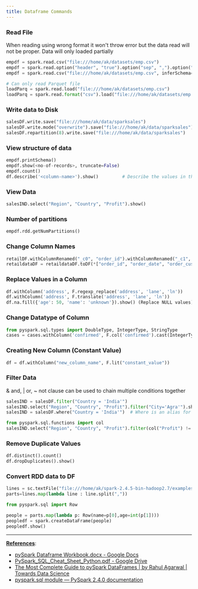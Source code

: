 ```yaml
---
title: Dataframe Commands
---
```


### Read File

When reading using wrong format it won't throw error but the data read will not be proper. Data will only loaded partially

````python
empdf = spark.read.csv("file:///home/ak/datasets/emp.csv")
empdf = spark.read.option("header", "true").option("sep", ",").option("inferSchema", "true").csv("file:///home/ak/datasets/emp.csv")
empdf = spark.read.csv("file:///home/ak/datasets/emp.csv", inferSchema=True, sep=True, header=True)

# Can only read Parquet file
loadParq = spark.read.load("file:///home/ak/datasets/emp.csv") 
loadParq = spark.read.format("csv").load("file:///home/ak/datasets/emp.csv")
````

### Write data to Disk

````python
salesDF.write.save("file:///home/ak/data/sparksales")
salesDF.write.mode("overwrite").save("file:///home/ak/data/sparksales") 	# Replace exiting file
salesDF.repartition(8).write.save("file:///home/ak/data/sparksales")
````

### View structure of data

````python
empdf.printSchema()
empdf.show(<no-of-records>, truncate=False)
empdf.count()
df.describe('<column-name>').show() 		# Describe the values in the column
````

### View Data

````python
salesIND.select("Region", "Country", "Profit").show()
````

### Number of partitions

````python
empdf.rdd.getNumPartitions()
````

### Change Column Names

````python
retailDF.withColumnRenamed("_c0", "order_id").withColumnRenamed("_c1", "order_date")
retaildataDF = retaildataDF.toDF(*["order_id", "order_date", "order_customer_id", "order_status"])
````

### Replace Values in a Column

````python
df.withColumn('address', F.regexp_replace('address', 'lane', 'ln'))
df.withColumn('address', F.translate('address', 'lane', 'ln'))
df.na.fill({'age': 50, 'name': 'unknown'}).show() (Replace NULL values)
````

### Change Datatype of Column

````python
from pyspark.sql.types import DoubleType, IntegerType, StringType
cases = cases.withColumn('confirmed', F.col('confirmed').cast(IntegerType()))
````

### Creating New Column (Constant Value)

````python
df = df.withColumn("new_column_name", F.lit("constant_value"))
````

### Filter Data

& and, | or, ~ not clause can be used to chain multiple conditions together

````python
salesIND = salesDF.filter("Country = 'India'")
salesIND.select("Region", "Country", "Profit").filter("City='Agra'").show()
salesIND = salesDF.where("Country = 'India'")  # Where is an alias for filter

from pyspark.sql.functions import col
salesIND.select("Region", "Country", "Profit").filter(col("Profit") != '0').show()
````

### Remove Duplicate Values

````python
df.distinct().count()
df.dropDuplicates().show()
````

### Convert RDD data to DF

````python
lines = sc.textFile("file:///home/ak/spark-2.4.5-bin-hadoop2.7/examples/src/main/resources/people.txt")
parts=lines.map(lambda line : line.split(","))

from pyspark.sql import Row

people = parts.map(lambda p: Row(name=p[0],age=int(p[1])))
peopledf = spark.createDataFrame(people)
peopledf.show()
````

---

**<u>References</u>**:

* [pySpark Dataframe Workbook.docx - Google Docs](https://docs.google.com/document/d/1384aBJjep9oVJHo3iddBvohM1oaOckDhGlgYvuhLJUs/edit)
* [PySpark_SQL_Cheat_Sheet_Python.pdf - Google Drive](https://drive.google.com/file/d/1xK_s3EHhNOjHLsQKaJyA7dVfFJHr1XqE/view)
* [The Most Complete Guide to pySpark DataFrames | by Rahul Agarwal | Towards Data Science](https://towardsdatascience.com/the-most-complete-guide-to-pyspark-dataframes-2702c343b2e8)
* [pyspark.sql module — PySpark 2.4.0 documentation](https://spark.apache.org/docs/2.4.0/api/python/pyspark.sql.html)